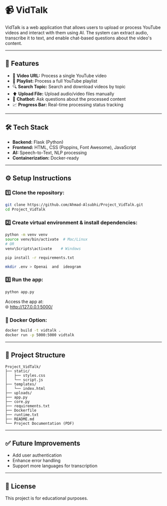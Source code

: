 # 📹 VidTalk

VidTalk is a web application that allows users to upload or process YouTube videos and interact with them using AI. The system can extract audio, transcribe it to text, and enable chat-based questions about the video's content.

---

## 🚀 Features

- 🔗 **Video URL:** Process a single YouTube video
- 📜 **Playlist:** Process a full YouTube playlist
- 🔍 **Search Topic:** Search and download videos by topic
- ⬆️ **Upload File:** Upload audio/video files manually
- 💬 **Chatbot:** Ask questions about the processed content
- 📈 **Progress Bar:** Real-time processing status tracking

---

## 🛠️ Tech Stack

- **Backend:** Flask (Python)
- **Frontend:** HTML, CSS (Poppins, Font Awesome), JavaScript
- **AI:** Speech-to-Text, NLP processing
- **Containerization:** Docker-ready

---

## ⚙️ Setup Instructions

### 1️⃣ Clone the repository:

```bash
git clone https://github.com/Ahmad-Alsubhi/Project_VidTalk.git
cd Project_VidTalk
```

### 2️⃣ Create virtual environment & install dependencies:

```bash
python -m venv venv
source venv/bin/activate  # Mac/Linux
# OR
venv\Scripts\activate    # Windows

pip install -r requirements.txt

mkdir .env > Openai  and  ideogram  
```

### 3️⃣ Run the app:

```bash
python app.py
```

Access the app at:  
🌐 http://127.0.0.1:5000/

### 🐳 Docker Option:

```bash
docker build -t vidtalk .
docker run -p 5000:5000 vidtalk
```

---

## 📂 Project Structure

```
Project_VidTalk/
├── static/
│   ├── styles.css
│   └── script.js
├── templates/
│   └── index.html
├── uploads/
├── app.py
├── core.py
├── requirements.txt
├── Dockerfile
├── runtime.txt
├── README.md
└── Project Documentation (PDF)
```

---

## ✅ Future Improvements

- Add user authentication
- Enhance error handling
- Support more languages for transcription

---

## 📄 License

This project is for educational purposes.

